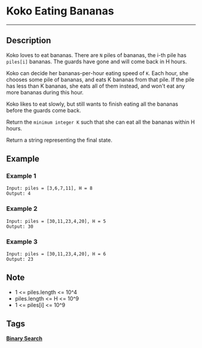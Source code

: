 # Koko Eating Bananas
-----
## Description
Koko loves to eat bananas.  There are ```N``` piles of bananas, the i-th pile has ```piles[i]``` bananas.  The guards have gone and will come back in H hours.

Koko can decide her bananas-per-hour eating speed of ```K```.  Each hour, she chooses some pile of bananas, and eats K bananas from that pile.  If the pile has less than K bananas, she eats all of them instead, and won't eat any more bananas during this hour.

Koko likes to eat slowly, but still wants to finish eating all the bananas before the guards come back.

Return the ```minimum integer K``` such that she can eat all the bananas within H hours.

Return a string representing the final state. 
## Example
### Example 1
```
Input: piles = [3,6,7,11], H = 8
Output: 4
```

### Example 2
```
Input: piles = [30,11,23,4,20], H = 5
Output: 30
```

### Example 3
```
Input: piles = [30,11,23,4,20], H = 6
Output: 23
```

## Note
* 1 <= piles.length <= 10^4
* piles.length <= H <= 10^9
* 1 <= piles[i] <= 10^9

## Tags
**[Binary Search](https://leetcode.com/tag/binary-search)**
